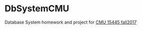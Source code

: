 # DbSystemCMU
Database System homework and project for [CMU 15445 fall2017](http://15445.courses.cs.cmu.edu/fall2017/)
